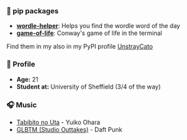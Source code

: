 ### 🐍 pip packages

* [**wordle-helper**](https://github.com/Parzival1918/WordleHelper): Helps you find the wordle word of the day
* [**game-of-life**](https://github.com/Parzival1918/Conway-GameOfLife): Conway's game of life in the terminal

Find them in my also in my PyPI profile [UnstrayCato](https://pypi.org/user/UnstrayCato/)

### 🧑 Profile

* **Age:** 21
* **Student at:** University of Sheffield (3/4 of the way)

### 🎧 Music

* [Tabibito no Uta](https://www.youtube.com/watch?v=QG8UZUahRbI) - Yuiko Ohara
* [GLBTM (Studio Outtakes)](https://www.youtube.com/watch?v=YiZfLvLU5Jc) - Daft Punk

<!--
**Parzival1918/Parzival1918** is a ✨ _special_ ✨ repository because its `README.md` (this file) appears on your GitHub profile.

Here are some ideas to get you started:

- 🔭 I’m currently working on ...
- 🌱 I’m currently learning ...
- 👯 I’m looking to collaborate on ...
- 🤔 I’m looking for help with ...
- 💬 Ask me about ...
- 📫 How to reach me: ...
- 😄 Pronouns: ...
- ⚡ Fun fact: ...
-->
